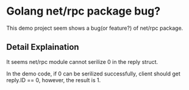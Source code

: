 # Golang net/rpc package bug?

This demo project seem shows a bug(or feature?) of net/rpc package.

## Detail Explaination

It seems net/rpc module cannot serilize 0 in the  reply struct.

In the demo code, if 0 can be serilized successfully, client should get reply.ID == 0, however, the result is 1.
